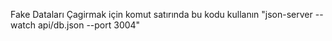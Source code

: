 Fake Dataları Çagirmak için komut satırında bu kodu kullanın
"json-server --watch api/db.json --port 3004"
